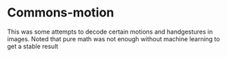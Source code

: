 # Commons-motion

This was some attempts to decode certain motions and handgestures in images.
Noted that pure math was not enough without machine learning to get a stable result